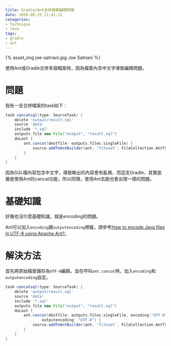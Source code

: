 ```yaml
---
title: Gradle/Ant合併檔案編碼問題
date: 2016-06-25 11:41:12
categories:
- Technique
- Java
tags:
- gradle
- ant
---
```


{% asset_img joe-satriani.jpg Joe Satriani %}

使用Ant或Gradle合併多個檔案時，因為檔案內含中文字導致編碼問題。

<!-- more -->

# 問題

我有一支合併檔案的task如下：

```gradle 將data下的SQL檔合併成output內的result.sql
task concatsql(type: SourceTask) {
    delete 'output/result.sql'
    source 'data'
    include '*.sql'
    outputs.file new File("output", "result.sql")
    doLast {
        ant.concat(destfile: outputs.files.singleFile) {
            source.addToAntBuilder(ant, 'fileset', FileCollection.AntType.FileSet)
        }
    }
}
```

因為SQL檔內容包含中文字，導致輸出的內容會有亂碼，而這支Gradle，其實底層是使用Ant的cancat功能，所以同理，使用Ant去跑也會出現一樣的問題。

# 基礎知識

好像也沒什麼基礎知識，就是encoding的問題。

Ant可以加入`encoding`跟`outputencoding`標籤，請參考[How to encode Java files in UTF-8 using Apache Ant?](http://stackoverflow.com/questions/12374324/how-to-encode-java-files-in-utf-8-using-apache-ant)。

# 解決方法

首先將原始檔案儲存為`UTF-8`編碼，並在呼叫`ant.concat`時，加入`encoding`和`outputencoding`設定。

```gradle
task concatsql(type: SourceTask) {
    delete 'output/result.sql'
    source 'data'
    include '*.sql'
    outputs.file new File("output", "result.sql")
    doLast {
        ant.concat(destfile: outputs.files.singleFile, encoding:"UTF-8",
                outputencoding: "UTF-8") {
            source.addToAntBuilder(ant, 'fileset', FileCollection.AntType.FileSet)
        }
    }
}
```
